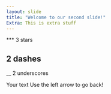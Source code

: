 ```yaml
---
layout: slide
title: "Welcome to our second slide!"
Extra: This is extra stuff
---
```

*** 3 stars
## 2 dashes
__ 2 underscores

Your text
Use the left arrow to go back!
